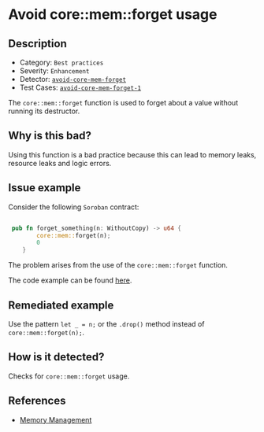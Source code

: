 # Avoid core::mem::forget usage

## Description 

- Category: `Best practices`
- Severity: `Enhancement`
- Detector:  [`avoid-core-mem-forget`](https://github.com/CoinFabrik/scout-soroban/tree/main/detectors/avoid-core-mem-forget)
- Test Cases: [`avoid-core-mem-forget-1`](https://github.com/CoinFabrik/scout-soroban/tree/main/test-cases/avoid-core-mem-forget/avoid-core-mem-forget-1)


The `core::mem::forget` function is used to forget about a value without running its destructor. 

## Why is this bad? 

Using this function is a bad practice because this can lead to memory leaks, resource leaks and logic errors.

## Issue example 

Consider the following `Soroban` contract:

```rust

 pub fn forget_something(n: WithoutCopy) -> u64 {
        core::mem::forget(n);
        0
    }	
```

The problem arises from the use of the `core::mem::forget` function. 

The code example can be found [here](https://github.com/CoinFabrik/scout-soroban/tree/main/test-cases/avoid-core-mem-forget/avoid-core-mem-forget-1/vulnerable-example).


## Remediated example

Use the pattern `let _ = n;` or the `.drop()` method instead of `core::mem::forget(n);`.

## How is it detected?

Checks for `core::mem::forget` usage.

## References

- [Memory Management](https://docs.alephzero.org/aleph-zero/security-course-by-kudelski-security/ink-developers-security-guideline#memory-management)
    
